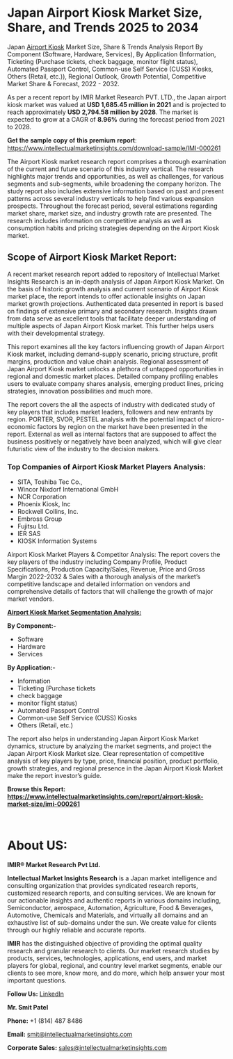 <h1>Japan Airport Kiosk Market Size, Share, and Trends 2025 to 2034</h1>
<p>Japan <a href="https://www.intellectualmarketinsights.com/report/airport-kiosk-market-size/imi-000261">Airport Kiosk</a> Market Size, Share &amp; Trends Analysis Report By Component (Software, Hardware, Services), By Application (Information, Ticketing (Purchase tickets, check baggage, monitor flight status), Automated Passport Control, Common-use Self Service (CUSS) Kiosks, Others (Retail, etc.)), Regional Outlook, Growth Potential, Competitive Market Share &amp; Forecast, 2022 - 2032.</p>
<p>As per a recent report by IMIR Market Research PVT. LTD., the Japan airport kiosk market was valued at&nbsp;<strong>USD 1,685.45 million in 2021</strong>&nbsp;and is projected to reach approximately&nbsp;<strong>USD 2,794.58 million by 2028</strong>. The market is expected to grow at a CAGR of&nbsp;<strong>8.96%</strong>&nbsp;during the forecast period from 2021 to 2028.</p>
<p>𝐆𝐞𝐭 𝐭𝐡𝐞 𝐬𝐚𝐦𝐩𝐥𝐞 𝐜𝐨𝐩𝐲 𝐨𝐟 𝐭𝐡𝐢𝐬 𝐩𝐫𝐞𝐦𝐢𝐮𝐦 𝐫𝐞𝐩𝐨𝐫𝐭: <a href="https://www.intellectualmarketinsights.com/download-sample/IMI-000261">https://www.intellectualmarketinsights.com/download-sample/IMI-000261</a></p>
<p>The Airport Kiosk market research report comprises a thorough examination of the current and future scenario of this industry vertical. The research highlights major trends and opportunities, as well as challenges, for various segments and sub-segments, while broadening the company horizon. The study report also includes extensive information based on past and present patterns across several industry verticals to help find various expansion prospects. Throughout the forecast period, several estimations regarding market share, market size, and industry growth rate are presented. The research includes information on competitive analysis as well as consumption habits and pricing strategies depending on the Airport Kiosk market.</p>
<h2>Scope of Airport Kiosk Market Report:</h2>
<p>A recent market research report added to repository of Intellectual Market Insights Research is an in-depth analysis of Japan Airport Kiosk Market. On the basis of historic growth analysis and current scenario of Airport Kiosk market place, the report intends to offer actionable insights on Japan market growth projections. Authenticated data presented in report is based on findings of extensive primary and secondary research. Insights drawn from data serve as excellent tools that facilitate deeper understanding of multiple aspects of Japan Airport Kiosk market. This further helps users with their developmental strategy.</p>
<p>This report examines all the key factors influencing growth of Japan Airport Kiosk market, including demand-supply scenario, pricing structure, profit margins, production and value chain analysis. Regional assessment of Japan Airport Kiosk market unlocks a plethora of untapped opportunities in regional and domestic market places. Detailed company profiling enables users to evaluate company shares analysis, emerging product lines, pricing strategies, innovation possibilities and much more.</p>
<p>The report covers the all the aspects of industry with dedicated study of key players that includes market leaders, followers and new entrants by region. PORTER, SVOR, PESTEL analysis with the potential impact of micro-economic factors by region on the market have been presented in the report. External as well as internal factors that are supposed to affect the business positively or negatively have been analyzed, which will give clear futuristic view of the industry to the decision makers.</p>
<h3>Top Companies of Airport Kiosk Market Players Analysis:</h3>
<ul>
<li>SITA, Toshiba Tec Co.,</li>
<li>Wincor Nixdorf International GmbH&nbsp;</li>
<li>NCR Corporation</li>
<li>Phoenix Kiosk, Inc</li>
<li>Rockwell Collins, Inc.</li>
<li>Embross Group</li>
<li>Fujitsu Ltd.</li>
<li>IER SAS</li>
<li>KIOSK Information Systems</li>
</ul>
<p>Airport Kiosk Market Players &amp; Competitor Analysis: The report covers the key players of the industry including Company Profile, Product Specifications, Production Capacity/Sales, Revenue, Price and Gross Margin 2022-2032 &amp; Sales with a thorough analysis of the market&rsquo;s competitive landscape and detailed information on vendors and comprehensive details of factors that will challenge the growth of major market vendors.</p>
<p><strong><u>Airport Kiosk Market Segmentation Analysis:</u></strong></p>
<p><strong>By Component:-&nbsp;&nbsp;</strong></p>
<ul>
<li>Software</li>
<li>Hardware</li>
<li>Services</li>
</ul>
<p><strong>By Application:-</strong></p>
<ul>
<li>Information</li>
<li>Ticketing (Purchase tickets</li>
<li>check baggage</li>
<li>monitor flight status)</li>
<li>Automated Passport Control</li>
<li>Common-use Self Service (CUSS) Kiosks</li>
<li>Others (Retail, etc.)</li>
</ul>
<p>The report also helps in understanding Japan Airport Kiosk Market dynamics, structure by analyzing the market segments, and project the Japan Airport Kiosk&nbsp;Market size. Clear representation of competitive analysis of key players by type, price, financial position, product portfolio, growth strategies, and regional presence in the Japan Airport Kiosk Market make the report investor&rsquo;s guide.</p>
<p><strong>Browse this Report: </strong><a href="https://www.intellectualmarketinsights.com/report/airport-kiosk-market-size/imi-000261"><strong>https://www.intellectualmarketinsights.com/report/airport-kiosk-market-size/imi-000261</strong></a><strong> &nbsp;&nbsp;</strong></p>
<p>&nbsp;</p>
<h1>About US:</h1>
<p><strong>IMIR&reg; Market Research Pvt Ltd.</strong></p>
<p><strong>Intellectual Market Insights Research</strong> is a Japan market intelligence and consulting organization that provides syndicated research reports, customized research reports, and consulting services. We are known for our actionable insights and authentic reports in various domains including, Semiconductor, aerospace, Automation, Agriculture, Food &amp; Beverages, Automotive, Chemicals and Materials, and virtually all domains and an exhaustive list of sub-domains under the sun. We create value for clients through our highly reliable and accurate reports.</p>
<p><strong>IMIR</strong> has the distinguished objective of providing the optimal quality research and granular research to clients. Our market research studies by products, services, technologies, applications, end users, and market players for global, regional, and country level market segments, enable our clients to see more, know more, and do more, which help answer your most important questions.</p>
<p><strong>Follow Us:</strong> <a href="https://www.linkedin.com/company/imir-marketresearch/">LinkedIn</a></p>
<p><strong>Mr. Smit Patel</strong></p>
<p><strong>Phone:</strong> +1 (814) 487 8486</p>
<p><strong>Email:</strong> <a href="mailto:smit@intellectualmarketinsights.com">smit@intellectualmarketinsights.com</a></p>
<p><strong>Corporate Sales:</strong> <a href="mailto:sales@intellectualmarketinsights.com">sales@intellectualmarketinsights.com</a></p>
<p>&nbsp;</p>
<p>&nbsp;</p>
